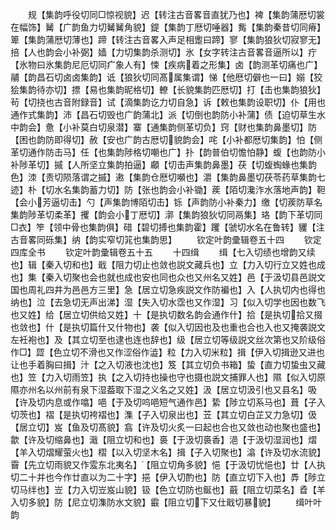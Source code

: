 <!-- { "loadSidebar": true } -->
　　规【集韵呼役切同□惊视貌】迟【转注古音畧音直犹乃也】裨【集韵蒲厯切裳在幅饰】觺【广韵鱼力切觺觺角貌】鍉【集韵丁厯切唾器】觜【集韵秦昔切同瘠】箄【集韵蒲厯切薄也】蹄【转注古音畧入声足相躗曰蹄】寥【集韵狼狄切寂寥无】掊【人也韵会小补弼】嫱【力切集韵杀测切】氷【女字转注古音畧音逼所以】疔【氷物曰氷集韵尼厄切同疒象人有】悚【疾病着之形集】卤【韵测革切痛也广】鬴【韵昌石切卤卤集韵】诋【狼狄切同髙属集谓】悌【他厯切僻也一曰】嫋【狡狯集韵待亦切】摽【易也集韵昵格切】轑【长貌集韵匹厯切】打【击也集韵狼狄】茍【切挠也古音附録音】试【滴集韵讫力切自急】诉【敕也集韵设职切】仆【用也通作式集韵】沛【昌石切毁也广韵蒲北】派【切倒也韵防小补蒲】债【迫切草生水中韵会】惫【小补莫白切泉潜】寨【通集韵侧革切负】窍【财也集韵鼻墨切】防【困也韵防即得切】赦【安也广韵古厯切貌韵会】咤【小补都厯切集韵】怕【侧革切通作防击马】任【也集韵陟格切嘲也广】扑【韵普伯切憺怕静】蝮【也韵防小补陟革切】摵【人所坚立集韵拍逼】顣【切击声集韵鼻墨】茯【切蝮蜪蝝也集韵色】洓【责切陨落谓之摵】遫【集韵仓厯切嚬也】灂【集韵鼻墨切茯苓药草集韵七迹】朴【切水名集韵蓄力切】防【张也韵会小补锄】蒺【陌切瀺泎水落地声韵】靼【会小芳逼切击】勺【声集韵博陌切击】铄【声韵防小补秦力】缴【切蒺防草名集韵陟革切柔革】攫【韵会小丁厯切】漷【集韵狼狄切同鬲集】珞【韵下革切同□衣】笮【领中骨也集韵俱】碏【碧切搏也集韵霍】躩【虢切水名在鲁转】貜【注古音畧同砾集】纳【韵实窄切筄也集韵思】
　　钦定叶韵彚辑卷五十四
　　钦定四库全书
　　钦定叶韵彚辑卷五十五
　　十四缉
　　缉【七入切绩也增韵又续也】辑【秦入切和也】戢【阻力切止也敛也説文藏兵也】立【力入切行立又姓也成也】集【秦入切聚也会也就也成也安也同也众也又州名又姓】邑【于汲切县邑説文国也周礼四井为邑邑方三里】急【居立切急疾説文作防褊也】入【人执切内也得也纳也】泣【去急切无声出涕】湿【失入切水霑也又作湿】习【似入切学也因也数飞也又姓】给【居立切供给又姓】十【是执切数名韵会通作什】拾【是执切拾又掇也敛也】什【是执切篇什又什物也】袭【似入切因也及也重也合也入也又掩袭説文左衽袍也】及【其立切至也逮也连也辞也】级【居立切等级説文丝次第也又阶级俗作□】歰【色立切不滑也又作涩俗作澁】粒【力入切米粒】揖【伊入切揖逊又进也让也手着胸曰揖】汁【之入切液也沈也】笈【其立切负书箱】蛰【直力切蛰虫又藏也】笠【力入切雨笠】执【之入切持也操也守也摄也説文捕罪人也】隰【似入切原隰亦州名以州前有泉下湿葢取下湿之义名之又姓】汲【居立切汲引也又县名】吸【许及切内息或作噏】唈【于及切呜唈短气通作邑】絷【陟立切系马也】葺【子入切茨也】褶【是执切袴褶也】潗【子入切泉出也】苙【其立切白芷又力急切】伋【居立切】岌【鱼及切髙貌】翕【许及切火炙一曰起也合也又敛也动也聚也盛也】歙【许及切缩鼻也】濈【阻立切和也】裛【于汲切裛香】浥【于汲切湿润也】熠【羊入切熠耀萤火也】槢【以入切坚木名】揖【子入切聚也】潝【许及切水流貌】霫【先立切雨貌又作雭东北夷名】【阻立切角多貌】悒【于汲切忧悒也】廿【人执切二十并也今作廿直以为二十字】挹【伊入切酌也】防【直立切下入也】馵【陟立切马绊也】岦【力入切岦岌山貌】钑【色立切防也鋋也】蕺【阻立切菜名】孴【羊入切多貌】防【尼立切潗防水文貌】霵【阻立切下又仕戢切暴貌】
　　缉叶叶韵

